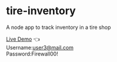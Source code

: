 # tire-inventory
A node app to track inventory in a tire shop

[Live Demo](https://tire-inventory.herokuapp.com/login) :point_left:  
Username:user3@mail.com  
Password:Firewall00!
